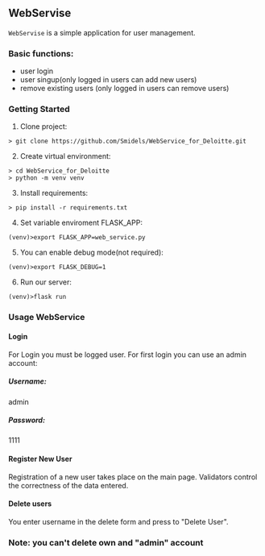 ## WebServise

``WebServise`` is a simple application for user management.


### Basic functions:
* user login
* user singup(only logged in users can add new users)
* remove existing users (only logged in users can remove users)

### Getting Started

1. Clone project:
```
> git clone https://github.com/Smidels/WebService_for_Deloitte.git
```
2. Create virtual environment:
```
> cd WebService_for_Deloitte
> python -m venv venv
```
3. Install requirements:
```
> pip install -r requirements.txt
```
4. Set variable enviroment FLASK_APP:
```
(venv)>export FLASK_APP=web_service.py
```
5. You can enable debug mode(not required):
```
(venv)>export FLASK_DEBUG=1
```
6. Run our server:
```
(venv)>flask run
```


### Usage WebService


#### Login

For Login you must be logged user. For first login you can use an admin account:

##### Username:
admin

##### Password: 
1111

#### Register New User

Registration of a new user takes place on the main page. Validators control the correctness of the data entered.

#### Delete users

You enter username in the delete form and press to "Delete User".
### Note: you can't delete own and "admin" account